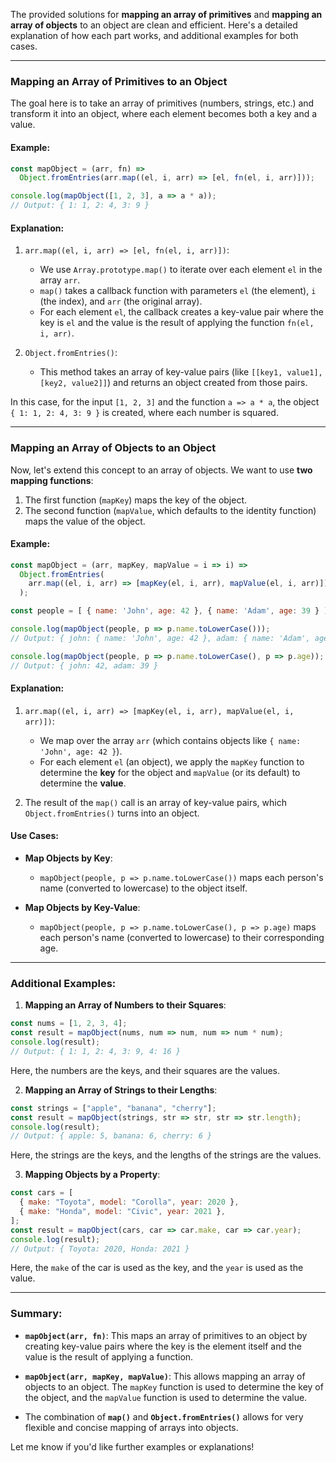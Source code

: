 The provided solutions for **mapping an array of primitives** and **mapping an array of objects** to an object are clean and efficient. Here's a detailed explanation of how each part works, and additional examples for both cases.

---

### **Mapping an Array of Primitives to an Object**

The goal here is to take an array of primitives (numbers, strings, etc.) and transform it into an object, where each element becomes both a key and a value.

#### Example:

```javascript
const mapObject = (arr, fn) =>
  Object.fromEntries(arr.map((el, i, arr) => [el, fn(el, i, arr)]));

console.log(mapObject([1, 2, 3], a => a * a));
// Output: { 1: 1, 2: 4, 3: 9 }
```

#### **Explanation**:
1. `arr.map((el, i, arr) => [el, fn(el, i, arr)])`:
   - We use `Array.prototype.map()` to iterate over each element `el` in the array `arr`.
   - `map()` takes a callback function with parameters `el` (the element), `i` (the index), and `arr` (the original array).
   - For each element `el`, the callback creates a key-value pair where the key is `el` and the value is the result of applying the function `fn(el, i, arr)`.
   
2. `Object.fromEntries()`:
   - This method takes an array of key-value pairs (like `[[key1, value1], [key2, value2]]`) and returns an object created from those pairs.

In this case, for the input `[1, 2, 3]` and the function `a => a * a`, the object `{ 1: 1, 2: 4, 3: 9 }` is created, where each number is squared.

---

### **Mapping an Array of Objects to an Object**

Now, let's extend this concept to an array of objects. We want to use **two mapping functions**:
1. The first function (`mapKey`) maps the key of the object.
2. The second function (`mapValue`, which defaults to the identity function) maps the value of the object.

#### Example:

```javascript
const mapObject = (arr, mapKey, mapValue = i => i) =>
  Object.fromEntries(
    arr.map((el, i, arr) => [mapKey(el, i, arr), mapValue(el, i, arr)])
  );

const people = [ { name: 'John', age: 42 }, { name: 'Adam', age: 39 } ];

console.log(mapObject(people, p => p.name.toLowerCase()));
// Output: { john: { name: 'John', age: 42 }, adam: { name: 'Adam', age: 39 } }

console.log(mapObject(people, p => p.name.toLowerCase(), p => p.age));
// Output: { john: 42, adam: 39 }
```

#### **Explanation**:
1. `arr.map((el, i, arr) => [mapKey(el, i, arr), mapValue(el, i, arr)])`:
   - We map over the array `arr` (which contains objects like `{ name: 'John', age: 42 }`).
   - For each element `el` (an object), we apply the `mapKey` function to determine the **key** for the object and `mapValue` (or its default) to determine the **value**.

2. The result of the `map()` call is an array of key-value pairs, which `Object.fromEntries()` turns into an object.

#### **Use Cases**:
- **Map Objects by Key**:
   - `mapObject(people, p => p.name.toLowerCase())` maps each person's name (converted to lowercase) to the object itself.
   
- **Map Objects by Key-Value**:
   - `mapObject(people, p => p.name.toLowerCase(), p => p.age)` maps each person's name (converted to lowercase) to their corresponding age.

---

### **Additional Examples**:

1. **Mapping an Array of Numbers to their Squares**:

```javascript
const nums = [1, 2, 3, 4];
const result = mapObject(nums, num => num, num => num * num);
console.log(result);
// Output: { 1: 1, 2: 4, 3: 9, 4: 16 }
```
Here, the numbers are the keys, and their squares are the values.

2. **Mapping an Array of Strings to their Lengths**:

```javascript
const strings = ["apple", "banana", "cherry"];
const result = mapObject(strings, str => str, str => str.length);
console.log(result);
// Output: { apple: 5, banana: 6, cherry: 6 }
```
Here, the strings are the keys, and the lengths of the strings are the values.

3. **Mapping Objects by a Property**:

```javascript
const cars = [
  { make: "Toyota", model: "Corolla", year: 2020 },
  { make: "Honda", model: "Civic", year: 2021 },
];
const result = mapObject(cars, car => car.make, car => car.year);
console.log(result);
// Output: { Toyota: 2020, Honda: 2021 }
```
Here, the `make` of the car is used as the key, and the `year` is used as the value.

---

### **Summary**:

- **`mapObject(arr, fn)`**: This maps an array of primitives to an object by creating key-value pairs where the key is the element itself and the value is the result of applying a function.
  
- **`mapObject(arr, mapKey, mapValue)`**: This allows mapping an array of objects to an object. The `mapKey` function is used to determine the key of the object, and the `mapValue` function is used to determine the value.

- The combination of **`map()`** and **`Object.fromEntries()`** allows for very flexible and concise mapping of arrays into objects.

Let me know if you'd like further examples or explanations!